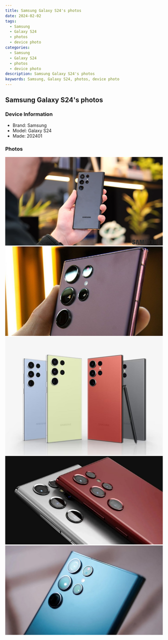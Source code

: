 ```yaml
---
title: Samsung Galaxy S24's photos
date: 2024-02-02
tags: 
  - Samsung
  - Galaxy S24
  - photos
  - device photo
categories: 
  - Samsung
  - Galaxy S24
  - photos
  - device photo
description: Samsung Galaxy S24's photos
keywords: Samsung, Galaxy S24, photos, device photo
---
```


## Samsung Galaxy S24's photos

### Device Information

- Brand: Samsung
- Model: Galaxy S24
- Made: 202401

### Photos

![/images/best-assets/devices/samsung/samsung-galaxy-s24/1.jpg](/images/best-assets/devices/samsung/samsung-galaxy-s24/1.jpg)
![/images/best-assets/devices/samsung/samsung-galaxy-s24/2.jpg](/images/best-assets/devices/samsung/samsung-galaxy-s24/2.jpg)
![/images/best-assets/devices/samsung/samsung-galaxy-s24/3.jpg](/images/best-assets/devices/samsung/samsung-galaxy-s24/3.jpg)
![/images/best-assets/devices/samsung/samsung-galaxy-s24/4.jpg](/images/best-assets/devices/samsung/samsung-galaxy-s24/4.jpg)
![/images/best-assets/devices/samsung/samsung-galaxy-s24/5.jpg](/images/best-assets/devices/samsung/samsung-galaxy-s24/5.jpg)
